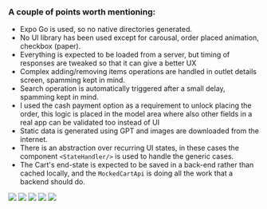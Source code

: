 ### A couple of points worth mentioning:
- Expo Go is used, so no native directories generated.
- No UI library has been used except for carousal, order placed animation, checkbox (paper). 
- Everything is expected to be loaded from a server, but timing of responses are tweaked so that it can give a better UX
- Complex adding/removing items operations are handled in outlet details screen, spamming kept in mind.
- Search operation is automatically triggered after a small delay, spamming kept in mind.
- I used the cash payment option as a requirement to unlock placing the order, this logic is placed in the model area where also other fields in a real app can be validated too instead of UI
- Static data is generated using GPT and images are downloaded from the internet.
- There is an abstraction over recurring UI states, in these cases the component `<StateHandler/>` is used to handle the generic cases.
- The Cart's end-state is expected to be saved in a back-end rather than cached locally, and the `MockedCartApi` is doing all the work that a backend should do.

![](demo/1.png)
![](demo/2.png)
![](demo/3.png)
![](demo/4.png)
![](demo/5.png)